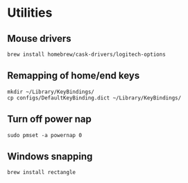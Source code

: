 # Utilities

## Mouse drivers

```shell
brew install homebrew/cask-drivers/logitech-options
```

## Remapping of home/end keys

```shell
mkdir ~/Library/KeyBindings/
cp configs/DefaultKeyBinding.dict ~/Library/KeyBindings/
```
## Turn off power nap

```shell
sudo pmset -a powernap 0
```

## Windows snapping
```shell
brew install rectangle
```
